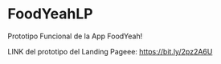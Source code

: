 # FoodYeahLP
Prototipo Funcional de la App FoodYeah!

LINK del prototipo del Landing Pageee: https://bit.ly/2pz2A6U

